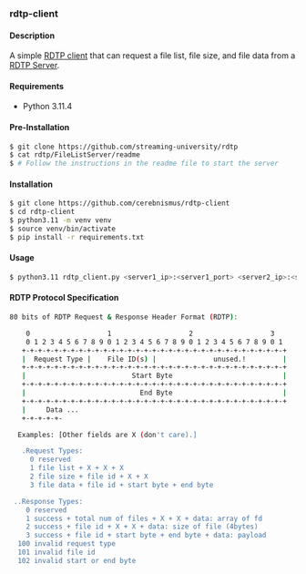 ### rdtp-client

#### Description
A simple [RDTP client](https://github.com/streaming-university/rdtp/FileListClient) that can request a file list, file size, and file data from a [RDTP Server](https://github.com/streaming-university/rdtp/FileListServer).

#### Requirements
- Python 3.11.4

#### Pre-Installation
```bash
$ git clone https://github.com/streaming-university/rdtp
$ cat rdtp/FileListServer/readme
$ # Follow the instructions in the readme file to start the server
```

#### Installation
```bash
$ git clone https://github.com/cerebnismus/rdtp-client
$ cd rdtp-client
$ python3.11 -m venv venv
$ source venv/bin/activate
$ pip install -r requirements.txt
```

#### Usage
```bash
$ python3.11 rdtp_client.py <server1_ip>:<server1_port> <server2_ip>:<server2_port>
```

#### RDTP Protocol Specification
```bash
80 bits of RDTP Request & Response Header Format (RDTP):

    0                   1                   2                   3
    0 1 2 3 4 5 6 7 8 9 0 1 2 3 4 5 6 7 8 9 0 1 2 3 4 5 6 7 8 9 0 1
   +-+-+-+-+-+-+-+-+-+-+-+-+-+-+-+-+-+-+-+-+-+-+-+-+-+-+-+-+-+-+-+-+
   |  Request Type |    File ID(s) |              unused.!         |
   +-+-+-+-+-+-+-+-+-+-+-+-+-+-+-+-+-+-+-+-+-+-+-+-+-+-+-+-+-+-+-+-+
   |                          Start Byte                           |
   +-+-+-+-+-+-+-+-+-+-+-+-+-+-+-+-+-+-+-+-+-+-+-+-+-+-+-+-+-+-+-+-+
   |                            End Byte                           |
   +-+-+-+-+-+-+-+-+-+-+-+-+-+-+-+-+-+-+-+-+-+-+-+-+-+-+-+-+-+-+-+-+
   |     Data ...
   +-+-+-+-+-

  Examples: [Other fields are X (don't care).]

   .Request Types: 
     0 reserved
     1 file list + X + X + X
     2 file size + file id + X + X
     3 file data + file id + start byte + end byte

 ..Response Types: 
    0 reserved
    1 success + total num of files + X + X + data: array of fd
    2 success + file id + X + X + data: size of file (4bytes)
    3 success + file id + start byte + end byte + data: payload
  100 invalid request type
  101 invalid file id
  102 invalid start or end byte
```